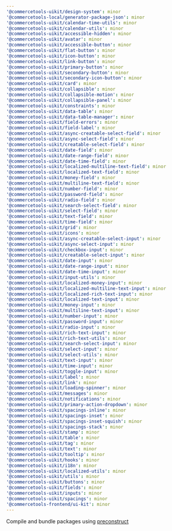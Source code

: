 ```yaml
---
'@commercetools-uikit/design-system': minor
'@commercetools-local/generator-package-json': minor
'@commercetools-uikit/calendar-time-utils': minor
'@commercetools-uikit/calendar-utils': minor
'@commercetools-uikit/accessible-hidden': minor
'@commercetools-uikit/avatar': minor
'@commercetools-uikit/accessible-button': minor
'@commercetools-uikit/flat-button': minor
'@commercetools-uikit/icon-button': minor
'@commercetools-uikit/link-button': minor
'@commercetools-uikit/primary-button': minor
'@commercetools-uikit/secondary-button': minor
'@commercetools-uikit/secondary-icon-button': minor
'@commercetools-uikit/card': minor
'@commercetools-uikit/collapsible': minor
'@commercetools-uikit/collapsible-motion': minor
'@commercetools-uikit/collapsible-panel': minor
'@commercetools-uikit/constraints': minor
'@commercetools-uikit/data-table': minor
'@commercetools-uikit/data-table-manager': minor
'@commercetools-uikit/field-errors': minor
'@commercetools-uikit/field-label': minor
'@commercetools-uikit/async-creatable-select-field': minor
'@commercetools-uikit/async-select-field': minor
'@commercetools-uikit/creatable-select-field': minor
'@commercetools-uikit/date-field': minor
'@commercetools-uikit/date-range-field': minor
'@commercetools-uikit/date-time-field': minor
'@commercetools-uikit/localized-multiline-text-field': minor
'@commercetools-uikit/localized-text-field': minor
'@commercetools-uikit/money-field': minor
'@commercetools-uikit/multiline-text-field': minor
'@commercetools-uikit/number-field': minor
'@commercetools-uikit/password-field': minor
'@commercetools-uikit/radio-field': minor
'@commercetools-uikit/search-select-field': minor
'@commercetools-uikit/select-field': minor
'@commercetools-uikit/text-field': minor
'@commercetools-uikit/time-field': minor
'@commercetools-uikit/grid': minor
'@commercetools-uikit/icons': minor
'@commercetools-uikit/async-creatable-select-input': minor
'@commercetools-uikit/async-select-input': minor
'@commercetools-uikit/checkbox-input': minor
'@commercetools-uikit/creatable-select-input': minor
'@commercetools-uikit/date-input': minor
'@commercetools-uikit/date-range-input': minor
'@commercetools-uikit/date-time-input': minor
'@commercetools-uikit/input-utils': minor
'@commercetools-uikit/localized-money-input': minor
'@commercetools-uikit/localized-multiline-text-input': minor
'@commercetools-uikit/localized-rich-text-input': minor
'@commercetools-uikit/localized-text-input': minor
'@commercetools-uikit/money-input': minor
'@commercetools-uikit/multiline-text-input': minor
'@commercetools-uikit/number-input': minor
'@commercetools-uikit/password-input': minor
'@commercetools-uikit/radio-input': minor
'@commercetools-uikit/rich-text-input': minor
'@commercetools-uikit/rich-text-utils': minor
'@commercetools-uikit/search-select-input': minor
'@commercetools-uikit/select-input': minor
'@commercetools-uikit/select-utils': minor
'@commercetools-uikit/text-input': minor
'@commercetools-uikit/time-input': minor
'@commercetools-uikit/toggle-input': minor
'@commercetools-uikit/label': minor
'@commercetools-uikit/link': minor
'@commercetools-uikit/loading-spinner': minor
'@commercetools-uikit/messages': minor
'@commercetools-uikit/notifications': minor
'@commercetools-uikit/primary-action-dropdown': minor
'@commercetools-uikit/spacings-inline': minor
'@commercetools-uikit/spacings-inset': minor
'@commercetools-uikit/spacings-inset-squish': minor
'@commercetools-uikit/spacings-stack': minor
'@commercetools-uikit/stamp': minor
'@commercetools-uikit/table': minor
'@commercetools-uikit/tag': minor
'@commercetools-uikit/text': minor
'@commercetools-uikit/tooltip': minor
'@commercetools-uikit/hooks': minor
'@commercetools-uikit/i18n': minor
'@commercetools-uikit/localized-utils': minor
'@commercetools-uikit/utils': minor
'@commercetools-uikit/buttons': minor
'@commercetools-uikit/fields': minor
'@commercetools-uikit/inputs': minor
'@commercetools-uikit/spacings': minor
'@commercetools-frontend/ui-kit': minor
---
```


Compile and bundle packages using [preconstruct](https://preconstruct.tools)

